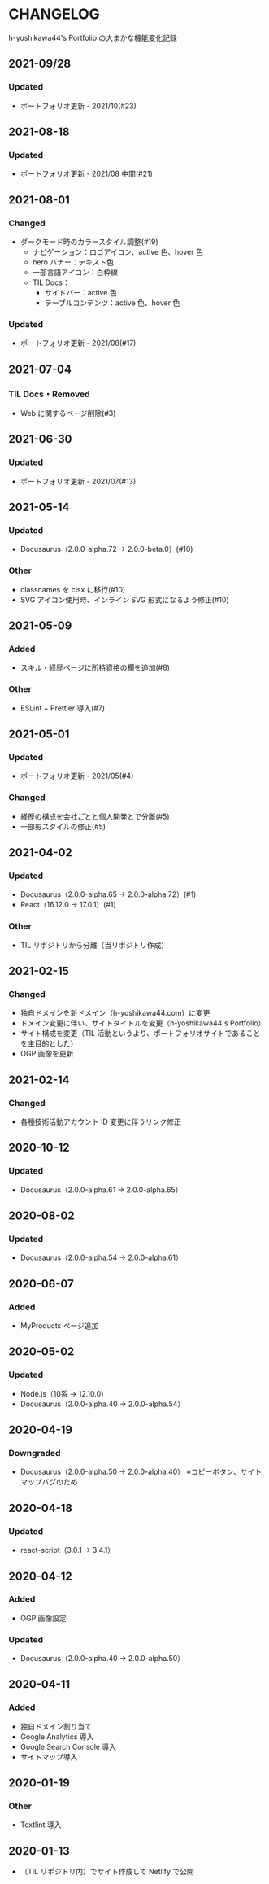 # CHANGELOG
h-yoshikawa44's Portfolio の大まかな機能変化記録

## 2021-09/28
### Updated
- ポートフォリオ更新 - 2021/10(#23)

## 2021-08-18
### Updated
- ポートフォリオ更新 - 2021/08 中間(#21)

## 2021-08-01
### Changed
- ダークモード時のカラースタイル調整(#19)
  - ナビゲーション：ロゴアイコン、active 色、hover 色
  - hero バナー：テキスト色
  - 一部言語アイコン：白枠線
  - TIL Docs：
    - サイドバー：active 色
    - テーブルコンテンツ：active 色、hover 色

### Updated
- ポートフォリオ更新 - 2021/08(#17)

## 2021-07-04
### TIL Docs・Removed
- Web に関するページ削除(#3)

## 2021-06-30
### Updated
- ポートフォリオ更新 - 2021/07(#13)

## 2021-05-14
### Updated
- Docusaurus（2.0.0-alpha.72 → 2.0.0-beta.0）(#10)

### Other
- classnames を clsx に移行(#10)
- SVG アイコン使用時、インライン SVG 形式になるよう修正(#10)

## 2021-05-09
### Added
- スキル・経歴ページに所持資格の欄を追加(#8)

### Other
- ESLint + Prettier 導入(#7)

## 2021-05-01
### Updated
- ポートフォリオ更新 - 2021/05(#4)

### Changed
- 経歴の構成を会社ごとと個人開発とで分離(#5)
- 一部影スタイルの修正(#5)

## 2021-04-02
### Updated
- Docusaurus（2.0.0-alpha.65 → 2.0.0-alpha.72）(#1)
- React（16.12.0 → 17.0.1）(#1)

### Other
- TIL リポジトリから分離（当リポジトリ作成）

## 2021-02-15
### Changed
- 独自ドメインを新ドメイン（h-yoshikawa44.com）に変更
- ドメイン変更に伴い、サイトタイトルを変更（h-yoshikawa44's Portfolio）
- サイト構成を変更（TIL 活動というより、ポートフォリオサイトであることを主目的とした）
- OGP 画像を更新

## 2021-02-14
### Changed
- 各種技術活動アカウント ID 変更に伴うリンク修正

## 2020-10-12
### Updated
- Docusaurus（2.0.0-alpha.61 → 2.0.0-alpha.65）

## 2020-08-02
### Updated
- Docusaurus（2.0.0-alpha.54 → 2.0.0-alpha.61）

## 2020-06-07
### Added
- MyProducts ページ追加

## 2020-05-02
### Updated
- Node.js（10系 → 12.10.0）
- Docusaurus（2.0.0-alpha.40 → 2.0.0-alpha.54）

## 2020-04-19
### Downgraded
- Docusaurus（2.0.0-alpha.50 → 2.0.0-alpha.40）
  ※コピーボタン、サイトマップバグのため

## 2020-04-18
### Updated
- react-script（3.0.1 → 3.4.1）

## 2020-04-12
### Added
- OGP 画像設定

### Updated
- Docusaurus（2.0.0-alpha.40 → 2.0.0-alpha.50）

## 2020-04-11
### Added
- 独自ドメイン割り当て
- Google Analytics 導入
- Google Search Console 導入
- サイトマップ導入

## 2020-01-19
### Other
- Textlint 導入

## 2020-01-13
- （TIL リポジトリ内）でサイト作成して Netlify で公開
